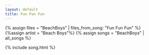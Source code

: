 ```yaml
---
layout: default
title: Fun Fun Fun
---
```


{% assign files = "BeachBoys" | files_from_song: "Fun Fun Fun" %}
{%assign artist = "Beach Boys"%}
{% assign songs = "BeachBoys" | all_songs %}

 
{% include song.html %}
